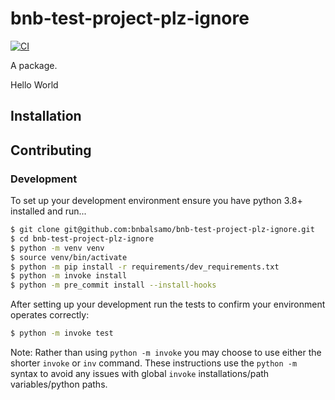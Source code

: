 # bnb-test-project-plz-ignore

[![CI](https://github.com/bnbalsamo/bnb-test-project-plz-ignore/workflows/Test/badge.svg?branch=main)](https://github.com/bnbalsamo/bnb-test-project-plz-ignore/actions)

A package.

Hello World

## Installation



## Contributing

### Development

To set up your development environment ensure you have python 3.8+ installed and run...

```sh
$ git clone git@github.com:bnbalsamo/bnb-test-project-plz-ignore.git
$ cd bnb-test-project-plz-ignore
$ python -m venv venv
$ source venv/bin/activate
$ python -m pip install -r requirements/dev_requirements.txt
$ python -m invoke install
$ python -m pre_commit install --install-hooks
```

After setting up your development run the tests to confirm your environment operates correctly:

```sh
$ python -m invoke test
```

Note: Rather than using `python -m invoke` you may choose to use either the shorter `invoke` or `inv` command.
These instructions use the `python -m` syntax to avoid any issues with global `invoke` installations/path variables/python paths.
